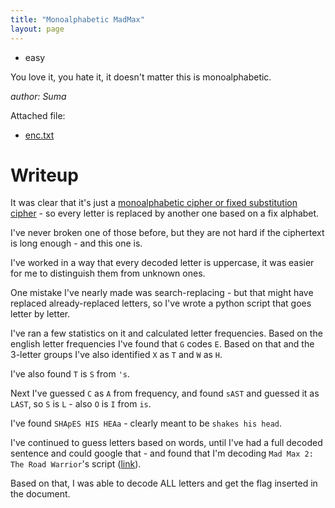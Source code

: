 ```yaml
---
title: "Monoalphabetic MadMax"
layout: page
---
```


- easy

You love it, you hate it, it doesn't matter this is monoalphabetic.

_author: Suma_

Attached file:
- [enc.txt](enc.txt)

# Writeup

It was clear that it's just a [monoalphabetic cipher or fixed substitution cipher](https://en.wikipedia.org/wiki/Substitution_cipher#Simple_substitution) - so every letter is replaced by another one based on a fix alphabet.

I've never broken one of those before, but they are not hard if the ciphertext is long enough - and this one is.

I've worked in a way that every decoded letter is uppercase, it was easier for me to distinguish them from unknown ones.

One mistake I've nearly made was search-replacing - but that might have replaced already-replaced letters, so I've wrote a python script that goes letter by letter.

I've ran a few statistics on it and calculated letter frequencies. Based on the english letter frequencies I've found that `G` codes `E`. Based on that and the 3-letter groups I've also identified `X` as `T` and `W` as `H`.

I've also found `T` is `S` from `'s`. 

Next I've guessed `C` as `A` from frequency, and found `sAST` and guessed it as `LAST`, so `S` is `L` - also `O` is `I` from `is`.

I've found `SHApES HIS HEAa` - clearly meant to be `shakes his head`.

I've continued to guess letters based on words, until I've had a full decoded sentence and could google that - and found that I'm decoding `Mad Max 2: The Road Warrior`'s script ([link](http://www.scifiscripts.com/scripts/madmax2.txt)).

Based on that, I was able to decode ALL letters and get the flag inserted in the document.